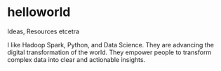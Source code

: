 # helloworld
Ideas, Resources etcetra

I like Hadoop Spark, Python, and Data Science. They are advancing the digital transformation of the world. They empower people to transform complex data into clear and actionable insights.
